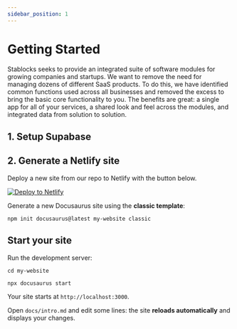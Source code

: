 ```yaml
---
sidebar_position: 1
---
```


# Getting Started

Stablocks seeks to provide an integrated suite of software modules for growing companies and startups. We want to remove the need for managing dozens of different SaaS products. To do this, we have identified common functions used across all businesses and removed the excess to bring the basic core functionality to you. The benefits are great: a single app for all of your services, a shared look and feel across the modules, and integrated data from solution to solution.

## 1. Setup Supabase



## 2. Generate a Netlify site

Deploy a new site from our repo to Netlify with the button below.

[![Deploy to Netlify](https://www.netlify.com/img/deploy/button.svg)](https://app.netlify.com/start/deploy?repository=https://github.com/stablocks/stablocks)

Generate a new Docusaurus site using the **classic template**:

```shell
npm init docusaurus@latest my-website classic
```

## Start your site

Run the development server:

```shell
cd my-website

npx docusaurus start
```

Your site starts at `http://localhost:3000`.

Open `docs/intro.md` and edit some lines: the site **reloads automatically** and displays your changes.
